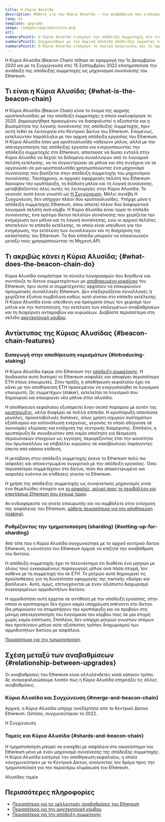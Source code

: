 ```yaml
---
title: Η Κύρια Αλυσίδα
description: Μάθετε για την Κύρια Αλυσίδα – την αναβάθμιση που εισήγαγε την απόδειξη συμμετοχής στο Ethereum.
lang: el
template: upgrade
image: /images/upgrades/core.png
alt:
summaryPoint1: Η Κύρια Αλυσίδα εισήγαγε την απόδειξη συμμετοχής στο οικοσύστημα του Ethereum.
summaryPoint2: Συγχωνεύθηκε με την αρχική αλυσίδα απόδειξης εργασίας του Ethereum τον Σεπτέμβριο του 2022.
summaryPoint3: Η Κύρια Αλυσίδα εισήγαγε τη λογική συναίνεσης και το πρωτόκολλο διασποράς μπλοκ (block gossip protocol) που πλέον κρατάει ασφαλές το Ethereum.
---
```


<UpgradeStatus isShipped dateKey="page-upgrades:page-upgrades-beacon-date">
  Η Κύρια Αλυσίδα (Beacon Chain) τέθηκε σε εφαρμογή την 1η Δεκεμβρίου 2020 και με τη Συγχώνευση στις 15 Σεπτεμβρίου 2022 επισημοποίησε την ανάδειξη της απόδειξης συμμετοχής ως μηχανισμού συναίνεσης του Ethereum.
</UpgradeStatus>

## Τι είναι η Κύρια Αλυσίδα; {#what-is-the-beacon-chain}

Η Κύρια Αλυσίδα (Beacon Chain) είναι το όνομα της αρχικής κρυπτοαλυσίδας με την απόδειξη συμμετοχής η οποία κυκλοφόρησε το 2020. Δημιουργήθηκε προκειμένου να διασφαλιστεί η αξιοπιστία και η βιωσιμότητα της λογικής συναίνεσης της απόδειξης συμμετοχής, πριν αυτή τεθεί σε λειτουργία στο Kεντρικό Δίκτυο του Ethereum. Επομένως, εκτελούνταν παράλληλα με την αρχική απόδειξη εργασίας του Ethereum. Η Κύρια Αλυσίδα ήταν μια κρυπτοαλυσίδα «άδειων» μπλοκ, αλλά με την απενεργοποίηση της απόδειξης εργασία και ενεργοποιώντας την απόδειξη συμμετοχής στο Ethereum, απαιτούσε να δώσει εντολή στην Κύρια Αλυσίδα να δεχτεί τα δεδομένα συναλλαγών από το λογισμικό πελάτη εκτέλεσης, να τα συγκεντρώσει σε μπλοκ και στη συνέχεια να τα οργανώσει σε μια κρυπτοαλυσίδα χρησιμοποιώντας ένα μηχανισμό συναίνεσης που βασίζεται στην απόδειξη συμμετοχής του μηχανισμού συναίνεσης. Ταυτόχρονα, οι αρχικές εφαρμογές πελάτη του Ethereum διέκοψαν την κρυπτόρυξη, τη διάδοση μπλοκ και τη λογική συναίνεσης, μεταβιβάζοντας όλες αυτές τις λειτουργίες στην Κύρια Αλυσίδα. Το γεγονός αυτό έγινε γνωστό ως [Η Συγχώνευση](/roadmap/merge/). Μόλις συνέβη Η Συγχώνευση, δεν υπήρχαν πλέον δύο κρυπτοαλυσίδες. Υπήρχε μόνο η απόδειξη συμμετοχής Ethereum, όπου απαιτεί πλέον δύο διαφορετικά λογισμικά πελάτη ανά κόμβο. Η Κύρια Αλυσίδα είναι τώρα το επίπεδο συναίνεσης, ένα ομότιμο δίκτυο πελατών συναίνεσης που χειρίζεται την ενημέρωση των μπλοκ και τη λογική συναίνεσης, ενώ οι αρχικοί πελάτες αποτελούν το επίπεδο εκτέλεσης, το οποίο είναι υπεύθυνο για την ενημέρωση, την εκτέλεση των συναλλαγών και τη διαχείριση της κατάστασης του Ethereum. Τα δύο επίπεδα μπορούν να επικοινωνούν μεταξύ τους χρησιμοποιώντας τη Μηχανή API.

## Τι ακριβώς κάνει η Κύρια Αλυσίδα; {#what-does-the-beacon-chain-do}

Κύρια Αλυσίδα ονομάστηκε το σύνολο λογαριασμών που διηύθυνε και συντόνιζε το δίκτυο συμμετεχόντων με [αποθηκευμένο κεφάλαιο](/staking/) του Ethereum, πριν αυτοί οι συμμετέχοντες αρχίσουν να επικυρώνουν πραγματικές συναλλαγές Ethereum. Δεν επεξεργάζεται συναλλαγές ή χειρίζεται έξυπνα συμβόλαια καθώς αυτό γίνεται στο επίπεδο εκτέλεσης. Η Κύρια Αλυσίδα είναι υπεύθυνη για πράγματα όπως τον χειρισμό των μπλοκ και την πιστοποίηση, την εκτέλεση των επιλεγμένων αναβαθμίσεων και τη διαχείριση ανταμοιβών και κυρώσεων. Διαβάστε περισσότερα στη σελίδα [αρχιτεκτονική κόμβου](/developers/docs/nodes-and-clients/node-architecture/#node-comparison).

## Αντίκτυπος της Κύριας Αλυσίδας {#beacon-chain-features}

### Εισαγωγή στην αποθήκευση νομισμάτων {#introducing-staking}

Η Κύρια Αλυσίδα έφερε στο Ethereum την [απόδειξη συμμετοχής](/developers/docs/consensus-mechanisms/pos/). Η διαδικασία αυτή διατηρεί το Ethereum ασφαλές και αποφέρει περισσότερα ETH στους επικυρωτές. Στην πράξη, η αποθήκευση κεφαλαίου έχει να κάνει με την αποθήκευση ETH προκειμένου να ενεργοποιηθεί το λογισμικό επικυρωτή. Ως συμμετέχων (staker), εκτελείται το λογισμικό που δημιουργεί και επικυρώνει νέα μπλοκ στην αλυσίδα.

Η αποθήκευση κεφαλαίου εξυπηρετεί έναν σκοπό παρόμοιο με αυτόν της [κρυπτόρυξης](/developers/docs/consensus-mechanisms/pow/mining/), αλλά διαφέρει σε πολλά επίπεδα. Η κρυπτόρυξη απαιτούσε μεγάλες, προκαταβολικές δαπάνες, όπως χρήση ισχυρών συστημάτων εξοπλισμού και κατανάλωση ενέργειας, γεγονός το οποίο οδηγούσε σε οικονομίες κλίμακας και ενίσχυση της κεντρικής διαχείρισης. Επιπλέον, η κρυπτόρυξη δε συνοδευόταν από καμία απαίτηση για δέσμευση περιουσιακών στοιχείων ως εγγύηση, περιορίζοντας έτσι την ικανότητα του πρωτοκόλλου να επιβάλλει κυρώσεις σε κακόβουλους παράγοντες έπειτα από κάποια επίθεση.

Η μετάβαση στην απόδειξη συμμετοχής έκανε το Ethereum πολύ πιο ασφαλές και αποκεντρωμένο συγκριτικά με την απόδειξη εργασίας. Όσοι περισσότεροι συμμετέχουν στο δίκτυο, τόσο πιο αποκεντρωμένο και ασφαλές ενάντια σε επιθέσεις γίνεται το Ethereum.

Η χρήση της απόδειξης συμμετοχής ως συναινετικός μηχανισμός είναι ένα θεμελιώδες στοιχείο για [το ασφαλές, φιλικό προς το περιβάλλον και επεκτάσιμο Ethereum που έχουμε τώρα](/roadmap/vision/).

<InfoBanner emoji=":money_bag:">
  Αν ενδιαφέρεστε να γίνετε επικυρωτής και να συμβάλετε στην ενίσχυση της ασφάλειας του Ethereum, <a href="/staking/">μάθετε περισσότερα για την αποθήκευση (staking)</a>.
</InfoBanner>

### Ρυθμίζοντας την τμηματοποίηση (sharding) {#setting-up-for-sharding}

Από τότε που η Κύρια Αλυσίδα συγχωνεύτηκε με το αρχικό κεντρικό δίκτυο Ethereum, η κοινότητα του Ethereum άρχισε να επιζητά την αναβάθμιση του δικτύου.

Η απόδειξη συμμετοχής έχει το πλεονέκτημα ότι διαθέτει ένα μητρώο με όλους τους εγκεκριμένους παραγωγούς μπλοκ ανά πάσα στιγμή, τον καθένα με τη συμμετοχή του σε ETH. Το μητρώο αυτό δημιουργεί τις προϋποθέσεις για τη δυνατότητα εφαρμογής της τακτικής «διαίρει και βασίλευε». Αυτό, όμως, επιτυγχάνεται με έναν αξιόπιστο διαχωρισμό συγκεκριμένων αρμοδιοτήτων δικτύου.

Η αρμοδιότητα αυτή έρχεται σε αντίθεση με την απόδειξη εργασίας, στην οποία οι κρυπτορύχοι δεν έχουν καμία υποχρέωση απέναντι στο δίκτυο. Θα μπορούσαν να σταματήσουν την κρυπτόρυξη και να προβούν στη μόνιμη απενεργοποίηση του λογισμικού του κόμβου τους σε μία στιγμή χωρίς καμία επίπτωση. Επιπλέον, δεν υπάρχει μητρώο γνωστών ατόμων που προτείνουν μπλοκ ούτε αξιόπιστος τρόπος διαχωρισμού των αρμοδιοτήτων δικτύου με ασφάλεια.

[Περισσότερα για την τμηματοποίηση](/roadmap/danksharding/)

## Σχέση μεταξύ των αναβαθμίσεων {#relationship-between-upgrades}

Οι αναβαθμίσεις του Ethereum είναι αλληλένδετες κατά κάποιον τρόπο. Ας ανακεφαλαιώσουμε λοιπόν πώς η Κύρια Αλυσίδα επηρεάζει τις άλλες αναβαθμίσεις.

### Κύρια Αλυσίδα και Συγχώνευση {#merge-and-beacon-chain}

Αρχικά, η Κύρια Αλυσίδα υπήρχε ανεξάρτητα από το Kεντρικό Δίκτυο Ethereum. Ωστόσο, συγχωνεύτηκαν το 2022.

<ButtonLink href="/roadmap/merge/">
  Η Συγχώνευση
</ButtonLink>

### Τομείς και Κύρια Αλυσίδα {#shards-and-beacon-chain}

Η τμηματοποίηση μπορεί να εισαχθεί με ασφάλεια στο οικοσύστημα του Ethereum μόνο με έναν μηχανισμό συναίνεσης της απόδειξης συμμετοχής. Η Κύρια Αλυσίδα εισήγαγε την αποθήκευση κεφαλαίου, η οποία «συγχωνεύτηκε» με το Κεντρικό Δίκτυο, ανοίγοντας τον δρόμο προς την τμηματοποίηση για την περαιτέρω κλιμάκωση του Ethereum.

<ButtonLink href="/roadmap/danksharding/">
  Αλυσίδες τομέα
</ButtonLink>

## Περισσότερες πληροφορίες

- [Περισσότερα για τις μελλοντικές αναβαθμίσεις του Ethereum](/roadmap/vision)
- [Περισσότερα για την αρχιτεκτονική κόμβου](/developers/docs/nodes-and-clients/node-architecture)
- [Περισσότερα για την απόδειξη συμμετοχής](/developers/docs/consensus-mechanisms/pos)
